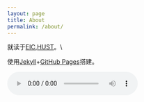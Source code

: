 ```yaml
---
layout: page
title: About
permalink: /about/
---
```


就读于[EIC](http://eic.hust.edu.cn/),[HUST](https://www.hust.edu.cn/)。\

使用[Jekyll](https://jekyllcn.com/)+[GitHub Pages](https://docs.github.com/cn/pages)搭建。

<body><audio controls height="100" width="100">
  <source src="/img/about.mp3" type="audio/mpeg">
</audio></body>
